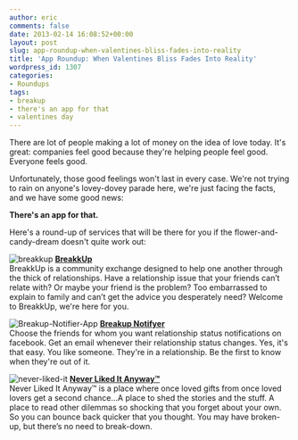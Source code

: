 ```yaml
---
author: eric
comments: false
date: 2013-02-14 16:08:52+00:00
layout: post
slug: app-roundup-when-valentines-bliss-fades-into-reality
title: 'App Roundup: When Valentines Bliss Fades Into Reality'
wordpress_id: 1307
categories:
- Roundups
tags:
- breakup
- there's an app for that
- valentines day
---
```


There are lot of people making a lot of money on the idea of love today. It's great: companies feel good because they're helping people feel good. Everyone feels good.

Unfortunately, those good feelings won't last in every case. We're not trying to rain on anyone's lovey-dovey parade here, we're just facing the facts, and we have some good news: 

**There's an app for that.**

Here's a round-up of services that will be there for you if the flower-and-candy-dream doesn't quite work out: 



![breakkup](http://blog.theironyard.com/wp-content/uploads/2013/02/breakkup.jpg) [**BreakkUp**](http://breakkup.com/)   
BreakkUp is a community exchange designed to help one another through the thick of relationships. Have a relationship issue that your friends can’t relate with? Or maybe your friend is the problem? Too embarrassed to explain to family and can’t get the advice you desperately need? Welcome to BreakkUp, we're here for you.





![Breakup-Notifier-App](http://blog.theironyard.com/wp-content/uploads/2013/02/Breakup-Notifier-App.jpg) [**Breakup Notifyer**](http://www.breakupnotifier.com/)   
Choose the friends for whom you want relationship status notifications on facebook. Get an email whenever their relationship status changes. Yes, it's that easy. You like someone. They're in a relationship. Be the first to know when they're out of it.





![never-liked-it](http://blog.theironyard.com/wp-content/uploads/2013/02/never-liked-it.jpg) [**Never Liked It Anyway™**](http://www.neverlikeditanyway.com/)   
Never Liked It Anyway™ is a place where once loved gifts from once loved lovers get a second chance…A place to shed the stories and the stuff. A place to read other dilemmas so shocking that you forget about your own. So you can bounce back quicker that you thought. You may have broken-up, but there’s no need to break-down.
